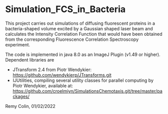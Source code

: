 # Simulation_FCS_in_Bacteria

This project carries out simulations of diffusing fluorescent proteins in a bacteria-shaped volume excited by a Gaussian shaped laser beam
and calculates the Intensity Correlation Function that would have been obtained from the corresponding Fluorescence Correlation Spectroscopy experiment.

The code is implemented in java 8.0 as an ImageJ Plugin (v1.49 or higher). 
Dependent libraries are 
- JTransform 2.4 from Piotr Wendykier: https://github.com/wendykierp/JTransforms.git
- IJUtilities, compiling several utility classes for parallel computing by Piotr Wendykier, available at: https://github.com/croelmiyn/SimulationsChemotaxis.git/tree/master/packages/


Remy Colin, 01/02/2022
